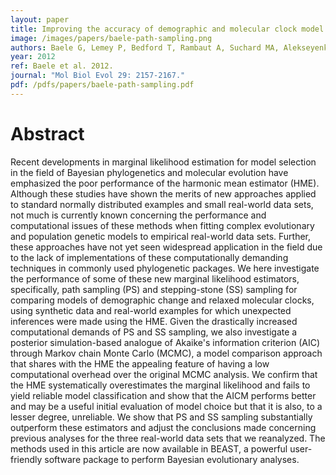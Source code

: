 ```yaml
---
layout: paper
title: Improving the accuracy of demographic and molecular clock model comparison while accommodating phylogenetic uncertainty
image: /images/papers/baele-path-sampling.png
authors: Baele G, Lemey P, Bedford T, Rambaut A, Suchard MA, Alekseyenko AV.
year: 2012
ref: Baele et al. 2012.
journal: "Mol Biol Evol 29: 2157-2167."
pdf: /pdfs/papers/baele-path-sampling.pdf
---
```


# Abstract

Recent developments in marginal likelihood estimation for model selection in the field of Bayesian phylogenetics and molecular evolution have emphasized the poor performance of the harmonic mean estimator (HME). Although these studies have shown the merits of new approaches applied to standard normally distributed examples and small real-world data sets, not much is currently known concerning the performance and computational issues of these methods when fitting complex evolutionary and population genetic models to empirical real-world data sets. Further, these approaches have not yet seen widespread application in the field due to the lack of implementations of these computationally demanding techniques in commonly used phylogenetic packages. We here investigate the performance of some of these new marginal likelihood estimators, specifically, path sampling (PS) and stepping-stone (SS) sampling for comparing models of demographic change and relaxed molecular clocks, using synthetic data and real-world examples for which unexpected inferences were made using the HME. Given the drastically increased computational demands of PS and SS sampling, we also investigate a posterior simulation-based analogue of Akaike's information criterion (AIC) through Markov chain Monte Carlo (MCMC), a model comparison approach that shares with the HME the appealing feature of having a low computational overhead over the original MCMC analysis. We confirm that the HME systematically overestimates the marginal likelihood and fails to yield reliable model classification and show that the AICM performs better and may be a useful initial evaluation of model choice but that it is also, to a lesser degree, unreliable. We show that PS and SS sampling substantially outperform these estimators and adjust the conclusions made concerning previous analyses for the three real-world data sets that we reanalyzed. The methods used in this article are now available in BEAST, a powerful user-friendly software package to perform Bayesian evolutionary analyses.    